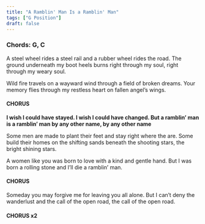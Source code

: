 ```yaml
---
title: "A Ramblin' Man Is a Ramblin' Man"
tags: ["G Position"]
draft: false
---
```

### Chords: G, C


A steel wheel rides a steel rail and a rubber wheel rides the road.
The ground underneath my boot heels burns right through my soul, right through my weary soul.

Wild fire travels on a wayward wind through a field of broken dreams.
Your memory flies through my restless heart on fallen angel’s wings.

#### CHORUS

**I wish I could have stayed. I wish I could have changed. But a ramblin’ man is a ramblin’ man by any other name, by any other name**

Some men are made to plant their feet and stay right where the are.
Some build their homes on the shifting sands beneath the shooting stars, the bright shining stars.

A women like you was born to love with a kind and gentle hand.
But I was born a rolling stone and I’ll die a ramblin’ man.

#### CHORUS

Someday you may forgive me for leaving you all alone.
But I can’t deny the wanderlust and the call of the open road, the call of the open road.

#### CHORUS x2